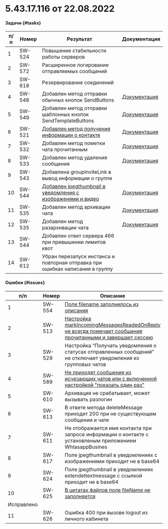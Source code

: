 # 5.43.17.116 от 22.08.2022

#### Задачи {#tasks}

п/п | Номер | Результат | Документация
----- | ----- | ----- | -----
1 | SW-524 | Повышение стабильности работы серверов | 
2 | SW-572 | Расширенное логирование отправляемых сообщений | 
3 | SW-618 | Резервирование соединений | 
4 | SW-548 | Добавлен метод отправки обычных кнопок SendButtons | [Документация](/../docs/api/sending/SendButtons/)
5 | SW-549 | Добавлен метод отправки шаблонных кнопок SendTemplateButtons | [Документация](/../docs/api/sending/SendTemplateButtons/)
6 | SW-521 | [Добавлен метод получения информации о контакте](https://github.com/green-api/docs/issues/20) | [Документация](/../docs/api/service/getContactInfo/)
7 | SW-532 | Добавлен метод пометки чата прочитанным | [Документация](/../docs/api/service/getContactInfo/)
8 | SW-533 | Добавлен метод удаления сообщения | [Документация](/../docs/api/service/deleteMessage/)
9 | SW-543 | Добавлена groupInviteLink в вывод информации о группе | 
10 | SW-544 | [Добавлен jpegthumbnail в уведомления с изображенями и видео](https://github.com/green-api/docs/issues/44) | [Документация](/../docs/api/receiving/notifications-format/incoming-message/ImageMessage/)
11 | SW-535 | Добавлен метод архивации чата | [Документация](/../docs/api/service/archiveChat/)
12 | SW-535 | Добавлен метод разархивации чата | [Документация](/../docs/api/service/unarchiveChat/)
13 | SW-544 | Добавлен ответ сервера 466 при превышении лимитов квот | 
14 | SW-612 | Убран перезапуск инстанса и повторная отправка при ошибках написания в группу | 

#### Ошибки {#issues}

п/п | Номер | Описание | Статус
----- | ----- | ----- | -----
1| SW-554 | [Поле filename заполнилось из описания](https://github.com/green-api/docs/issues/36) | Исправлено
2| SW-513 | [Настройка markIncomingMessagesReadedOnReply не всегда помечает сообщения прочитанными и завершает сессию](https://github.com/green-api/docs/issues/16) | Исправлено
3| SW-529 | Настройка “Получать уведомления о статусах отправленных сообщений” не отключает уведомления из групповых чатов | Исправлено
4| SW-589 | [Не приходят сообщения из исчезающих чатов или с включенной настройкой "показать один раз"](https://github.com/green-api/docs/issues/30) | Исправлено
5| SW-610 | Архивация не срабатывает, может вызывать разлогин | Исправлено
6| SW-613 | В ответе метода deleteMessage приходит 200 при не существующем сообщении и чате | Исправлено
7| SW-611 | Не отображается имя контакта при запросе информации о контакте с установленым приложением WhtasappBusines | Исправлено
8| SW-617 | Поле jpegthumbnail в уведомлениях с изображениями приходит не в base64 | Исправлено
9| SW-624 | Поле jpegthumbnail в уведомлениях extendettextmessage c ссылкой приходит не в base64 | Исправлено
10| SW-625 | [В цитатах файлов поле fileName не заполняется](https://github.com/green-api/docs/issues/44)
 | Исправлено
11| SW-626 | Ошибка 400 при вызове logout из личного кабинета | Исправлено
